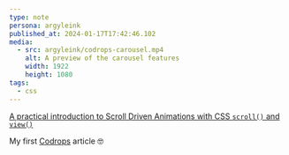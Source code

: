 ```yaml
---
type: note
persona: argyleink
published_at: 2024-01-17T17:42:46.102
media:
  - src: argyleink/codrops-carousel.mp4
    alt: A preview of the carousel features
    width: 1922
    height: 1080
tags: 
  - css
---
```


[A practical introduction to Scroll Driven Animations with CSS `scroll()` and `view()`](https://tympanus.net/codrops/2024/01/17/a-practical-introduction-to-scroll-driven-animations-with-css-scroll-and-view/)

My first [Codrops](https://tympanus.net/codrops/) article 🤓